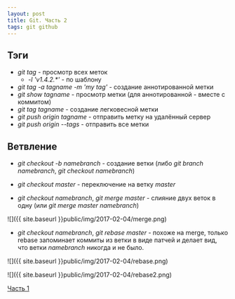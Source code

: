 ```yaml
---
layout: post
title: Git. Часть 2
tags: git github
---
```


## Тэги
- *git tag* - просмотр всех меток
	- *-l 'v1.4.2.\*'* - по шаблону
- *git tag -a tagname -m 'my tag'* - создание аннотированной метки
- *git show tagname* - просмотр метки (для аннотированной - вместе с коммитом)
- *git tag tagname* - создание легковесной метки
- *git push origin tagname* - отправить метку на удалённый сервер
- *git push origin --tags* - отправить все метки 

## Ветвление
- *git checkout -b namebranch* - создание ветки (либо *git branch namebranch*, *git checkout namebranch*)
- *git checkout master* - переключение на ветку *master*

- *git checkout namebranch*, *git merge master* - слияние двух веток в одну (или *git merge master namebranch*)

![]({{ site.baseurl }}public/img/2017-02-04/merge.png)

- *git checkout namebranch*, *git rebase master* - похоже на merge, только rebase запоминает коммиты из ветки в виде патчей и делает вид, что ветки *namebranch* никогда и не было.

![]({{ site.baseurl }}public/img/2017-02-04/rebase.png)

![]({{ site.baseurl }}public/img/2017-02-04/rebase2.png)

[Часть 1](https://venkadaria.github.io/2017/01/30/git/)